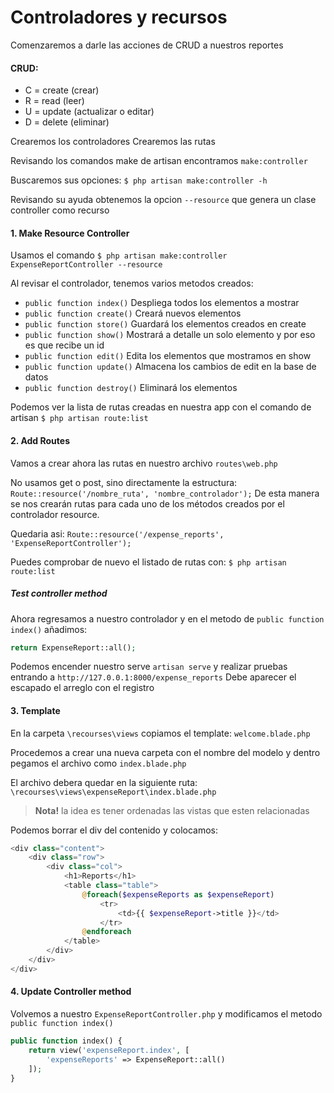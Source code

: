 # Controladores y recursos

Comenzaremos a darle las acciones de CRUD a nuestros reportes

#### CRUD:
- C = create (crear)
- R = read (leer)
- U = update (actualizar o editar)
- D = delete (eliminar)

Crearemos los controladores
Crearemos las rutas

Revisando los comandos make de artisan encontramos
`make:controller`

Buscaremos sus opciones:
`$ php artisan make:controller -h`

Revisando su ayuda obtenemos la opcion
`--resource`
que genera un clase controller como recurso

#### 1. Make Resource Controller
Usamos el comando
`$ php artisan make:controller ExpenseReportController --resource`

Al revisar el controlador, tenemos varios metodos creados:
-	`public function index()` Despliega todos los elementos a mostrar
-	`public function create()` Creará nuevos elementos
-	`public function store()` Guardará los elementos creados en create
-	`public function show()` Mostrará a detalle un solo elemento y por eso es que recibe un id
-	`public function edit()` Edita los elementos que mostramos en show
-	`public function update()` Almacena los cambios de edit en la base de datos
-	`public function destroy()` Eliminará los elementos

Podemos ver la lista de rutas creadas en nuestra app con el comando de artisan
`$ php artisan route:list`

#### 2. Add Routes
Vamos a crear ahora las rutas en nuestro archivo `routes\web.php`

No usamos get o post, sino directamente la estructura:
`Route::resource('/nombre_ruta', 'nombre_controlador');`
De esta manera se nos crearán rutas para cada uno de los métodos creados por el controlador resource.

Quedaria asi:
`Route::resource('/expense_reports', 'ExpenseReportController');`

Puedes comprobar de nuevo el listado de rutas con:
`$ php artisan route:list`

##### Test controller method
Ahora regresamos a nuestro controlador y en el metodo de `public function index()`
añadimos:
```php
return ExpenseReport::all();
```

Podemos encender nuestro serve `artisan serve` y realizar pruebas entrando a
`http://127.0.0.1:8000/expense_reports`
Debe aparecer el escapado el arreglo con el registro

#### 3. Template
En la carpeta `\recourses\views`
copiamos el template:
`welcome.blade.php`

Procedemos a crear una nueva carpeta con el nombre del modelo y dentro
pegamos el archivo como `index.blade.php`

El archivo debera quedar en la siguiente ruta:
`\recourses\views\expenseReport\index.blade.php`

> **Nota!** la idea es tener ordenadas las vistas que esten relacionadas

Podemos borrar el div del contenido y colocamos:
```php
<div class="content">
	<div class="row">
		<div class="col">
			<h1>Reports</h1>
			<table class="table">
				@foreach($expenseReports as $expenseReport)
					<tr>
						<td>{{ $expenseReport->title }}</td>
					</tr>
				@endforeach
			</table>
		</div>
	</div>
</div>
```
#### 4. Update Controller method
Volvemos a nuestro `ExpenseReportController.php`
y modificamos el metodo `public function index()`
```php
public function index() {
	return view('expenseReport.index', [
		'expenseReports' => ExpenseReport::all()
	]);
}
```
